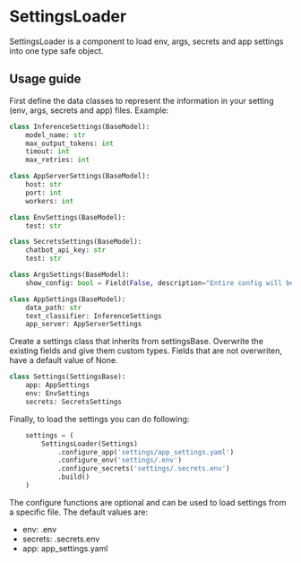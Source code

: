# SettingsLoader
SettingsLoader is a component to load env, args, secrets and app settings into one type safe object.

## Usage guide
First define the data classes to represent the information in your setting (env, args, secrets and app) files. Example:

```python
class InferenceSettings(BaseModel):
    model_name: str
    max_output_tokens: int
    timout: int
    max_retries: int

class AppServerSettings(BaseModel):
    host: str
    port: int
    workers: int

class EnvSettings(BaseModel):
    test: str

class SecretsSettings(BaseModel):
    chatbot_api_key: str
    test: str

class ArgsSettings(BaseModel):
    show_config: bool = Field(False, description="Entire config will be printed if true")

class AppSettings(BaseModel):
    data_path: str
    text_classifier: InferenceSettings
    app_server: AppServerSettings
```

Create a settings class that inherits from settingsBase. Overwrite the existing fields and give them custom types. Fields that are not overwriten, have a default value of None.

```python
class Settings(SettingsBase):
    app: AppSettings
    env: EnvSettings
    secrets: SecretsSettings
```

Finally, to load the settings you can do following:
```python
    settings = (
        SettingsLoader(Settings)
            .configure_app('settings/app_settings.yaml')
            .configure_env('settings/.env')
            .configure_secrets('settings/.secrets.env')
            .build()
    )
```
The configure functions are optional and can be used to load settings from a specific file. The default values are:
- env: .env
- secrets: .secrets.env
- app: app_settings.yaml